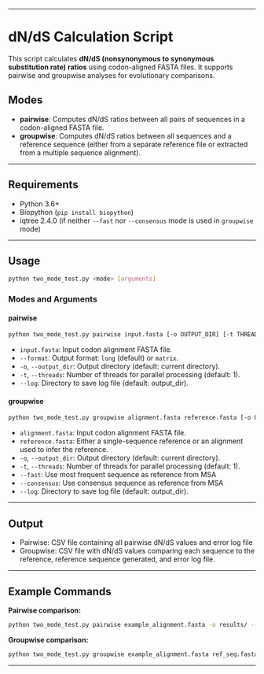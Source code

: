 
---

# dN/dS Calculation Script

This script calculates **dN/dS (nonsynonymous to synonymous substitution rate) ratios** using codon-aligned FASTA files. It supports pairwise and groupwise analyses for evolutionary comparisons.

## Modes

* **pairwise**: Computes dN/dS ratios between all pairs of sequences in a codon-aligned FASTA file.
* **groupwise**: Computes dN/dS ratios between all sequences and a reference sequence (either from a separate reference file or extracted from a multiple sequence alignment).

---

## Requirements

* Python 3.6+
* Biopython (`pip install biopython`)
* iqtree 2.4.0 (if neither `--fast` nor `--consensus` mode is used in `groupwise` mode)

---

## Usage

```bash
python two_mode_test.py <mode> [arguments]
```

### Modes and Arguments

#### **pairwise**

```bash
python two_mode_test.py pairwise input.fasta [-o OUTPUT_DIR] [-t THREADS] [--format FORMAT]
```

* `input.fasta`: Input codon alignment FASTA file.
* `--format`: Output format: `long` (default) or `matrix`.
* `-o`, `--output_dir`: Output directory (default: current directory).
* `-t`, `--threads`: Number of threads for parallel processing (default: 1).
* `--log`: Directory to save log file (default: output_dir).

#### **groupwise**

```bash
python two_mode_test.py groupwise alignment.fasta reference.fasta [-o OUTPUT_DIR] [-t THREADS]
```

* `alignment.fasta`: Input codon alignment FASTA file.
* `reference.fasta`: Either a single-sequence reference or an alignment used to infer the reference.
* `-o`, `--output_dir`: Output directory (default: current directory).
* `-t`, `--threads`: Number of threads for parallel processing (default: 1).
* `--fast`: Use most frequent sequence as reference from MSA
* `--consensus`: Use consensus sequence as reference from MSA
* `--log`: Directory to save log file (default: output_dir).

---

## Output

* Pairwise: CSV file containing all pairwise dN/dS values and error log file
* Groupwise: CSV file with dN/dS values comparing each sequence to the reference, reference sequence generated, and error log file.

---

## Example Commands

**Pairwise comparison:**

```bash
python two_mode_test.py pairwise example_alignment.fasta -o results/ --format long
```

**Groupwise comparison:**

```bash
python two_mode_test.py groupwise example_alignment.fasta ref_seq.fasta -o results/ --consensus 
```

---



